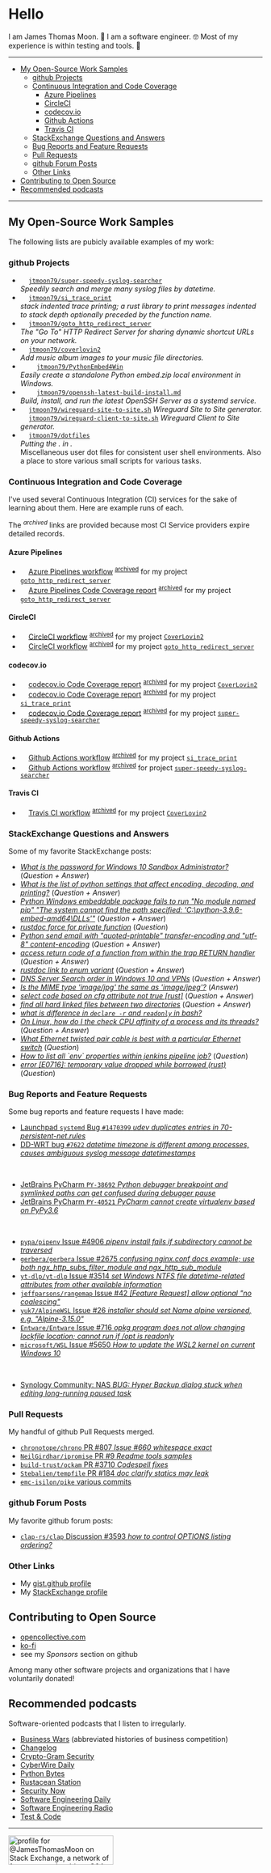 <!-- omit in toc -->
# Hello

I am James Thomas Moon. 👋
I am a software engineer. 🤓
Most of my experience is within testing and tools. 👷

---

<!-- Table Of Contents created by VS Code extension Markdown All In One -->

- [My Open-Source Work Samples](#my-open-source-work-samples)
  - [github Projects](#github-projects)
  - [Continuous Integration and Code Coverage](#continuous-integration-and-code-coverage)
    - [Azure Pipelines](#azure-pipelines)
    - [CircleCI](#circleci)
    - [codecov.io](#codecovio)
    - [Github Actions](#github-actions)
    - [Travis CI](#travis-ci)
  - [StackExchange Questions and Answers](#stackexchange-questions-and-answers)
  - [Bug Reports and Feature Requests](#bug-reports-and-feature-requests)
  - [Pull Requests](#pull-requests)
  - [github Forum Posts](#github-forum-posts)
  - [Other Links](#other-links)
- [Contributing to Open Source](#contributing-to-open-source)
- [Recommended podcasts](#recommended-podcasts)

---

## My Open-Source Work Samples

The following lists are pubicly available examples of my work:

<!--
Thread on linking to icons: https://github.com/simple-icons/simple-icons/discussions/6895
-->

### github Projects

- <img height="12" width="12" src="https://api.iconify.design/simple-icons/rust.svg?color=maroon"/> [`jtmoon79/super-speedy-syslog-searcher`](https://github.com/jtmoon79/super-speedy-syslog-searcher)<br/>_Speedily search and merge many syslog files by datetime._
- <img height="12" width="12" src="https://api.iconify.design/simple-icons/rust.svg?color=maroon"/> [`jtmoon79/si_trace_print`](https://github.com/jtmoon79/si_trace_print)<br/>_stack indented trace printing; a rust library to print messages indented to stack depth optionally preceded by the function name._
- <img height="12" width="12" src="https://api.iconify.design/simple-icons/python.svg?color=yellow"/> [`jtmoon79/goto_http_redirect_server`](https://github.com/jtmoon79/goto_http_redirect_server)<br/>_The "Go To" HTTP Redirect Server for sharing dynamic shortcut URLs on your network._
- <img height="12" width="12" src="https://api.iconify.design/simple-icons/python.svg?color=yellow"/> [`jtmoon79/coverlovin2`](https://github.com/jtmoon79/coverlovin2)<br/>_Add music album images to your music file directories._
- <img height="12" width="12" src="https://api.iconify.design/simple-icons/powershell.svg?color=lightblue"/> <img height="12" width="12" src="https://api.iconify.design/simple-icons/python.svg?color=yellow"/> [`jtmoon79/PythonEmbed4Win`](https://github.com/jtmoon79/PythonEmbed4Win)<br/>_Easily create a standalone Python embed.zip local environment in Windows._
- <img height="12" width="12" src="https://api.iconify.design/simple-icons/debian.svg?color=darkred"/> <img height="12" width="12" src="https://api.iconify.design/simple-icons/openbsd.svg?color=lightyellow"/> [`jtmoon79/openssh-latest-build-install.md`](https://gist.github.com/jtmoon79/745e6df63dd14b9f2d17a662179e953a)<br/>_Build, install, and run the latest OpenSSH Server as a systemd service._
- <img height="12" width="12" src="https://api.iconify.design/simple-icons/wireguard.svg?color=red"/> [`jtmoon79/wireguard-site-to-site.sh`](https://gist.github.com/jtmoon79/c951f81f621bb87ddb60836245aca4ff) _Wireguard Site to Site generator._<br/>
<img height="12" width="12" src="https://api.iconify.design/simple-icons/wireguard.svg?color=red"/> [`jtmoon79/wireguard-client-to-site.sh`](https://gist.github.com/jtmoon79/217e55272c55631ba6025c9f890b3dde) _Wireguard Client to Site generator._
- <img height="12" width="12" src="https://api.iconify.design/simple-icons/gnubash.svg?color=lightblue"/> [`jtmoon79/dotfiles`](https://github.com/jtmoon79/dotfiles)<br/>_Putting the . in ._<br/>Miscellaneous user dot files for consistent user shell environments. Also a place to store various small scripts for various tasks.

### Continuous Integration and Code Coverage

I've used several Continuous Integration (CI) services for the sake of learning about them. Here are example runs of each.

The <sup>_archived_</sup> links are provided because most CI Service providers expire detailed records.

#### Azure Pipelines

- <img height="12" width="12" src="https://api.iconify.design/simple-icons/azurepipelines.svg?color=lightblue"/> [Azure Pipelines workflow](https://dev.azure.com/jtmmoon/goto_http_redirect_server/_build/results?buildId=430) <sup>[archived](https://archive.ph/dvIOY)</sup> for my project [`goto_http_redirect_server`](https://github.com/jtmoon79/goto_http_redirect_server/blob/1.2.1/.azure-pipelines/azure-pipelines.yml)
- <img height="12" width="12" src="https://api.iconify.design/simple-icons/azurepipelines.svg?color=lightblue"/> [Azure Pipelines Code Coverage report](https://dev.azure.com/jtmmoon/goto_http_redirect_server/_build/results?buildId=430&view=codecoverage-tab) <sup>[archived](https://archive.ph/BNE9h)</sup> for my project [`goto_http_redirect_server`](https://github.com/jtmoon79/goto_http_redirect_server/blob/1.2.1/.azure-pipelines/azure-pipelines.yml#L150-L188)

#### CircleCI

- <img height="12" width="12" src="https://api.iconify.design/simple-icons/circleci.svg?color=white"/> [CircleCI workflow](https://app.circleci.com/pipelines/github/jtmoon79/coverlovin2) <sup>[archived](https://archive.ph/y8Esh)</sup> for my project [`CoverLovin2`](https://github.com/jtmoon79/coverlovin2/blob/0.7.3/.circleci/config.yml)
- <img height="12" width="12" src="https://api.iconify.design/simple-icons/circleci.svg?color=white"/> [CircleCI workflow](https://app.circleci.com/pipelines/github/jtmoon79/goto_http_redirect_server) <sup>[archived](https://archive.ph/RPgft)</sup> for my project [`goto_http_redirect_server`](https://github.com/jtmoon79/goto_http_redirect_server/blob/1.2.1/.circleci/config.yml)

#### codecov.io

- <img height="12" width="12" src="https://api.iconify.design/simple-icons/codecov.svg?color=purple"/> [codecov.io Code Coverage report](https://app.codecov.io/gh/jtmoon79/coverlovin2) <sup>[archived](https://archive.ph/CR5C4)</sup> for my project [`CoverLovin2`](https://github.com/jtmoon79/coverlovin2/blob/0.7.3/.coveragerc)
- <img height="12" width="12" src="https://api.iconify.design/simple-icons/codecov.svg?color=purple"/> [codecov.io Code Coverage report](https://app.codecov.io/gh/jtmoon79/si_trace_print/commit/5c6108e30f0ab7407e1736f187d643b1cbce6723/tree/src) <sup>[archived](https://archive.ph/CPYB7)</sup> for my project [`si_trace_print`](https://github.com/jtmoon79/si_trace_print/blob/0.3.9/.codecov.yml)
- <img height="12" width="12" src="https://api.iconify.design/simple-icons/codecov.svg?color=purple"/> [codecov.io Code Coverage report](https://app.codecov.io/gh/jtmoon79/super-speedy-syslog-searcher/commit/66d4f28e831648077c89707232380dd107f043c5/tree) <sup>[archived](https://archive.ph/mGCxP)</sup> for my project [`super-speedy-syslog-searcher`](https://github.com/jtmoon79/super-speedy-syslog-searcher/blob/0.2.48/.github/workflows/rust.yml#L301-L336)

#### Github Actions

- <img height="12" width="12" src="https://api.iconify.design/simple-icons/github.svg?color=black"/> [Github Actions workflow](https://github.com/jtmoon79/si_trace_print/actions/runs/3937216916) <sup>[archived](https://archive.ph/Q1NmW)</sup> for my project [`si_trace_print`](https://github.com/jtmoon79/si_trace_print/blob/0.3.9/.github/workflows/rust.yml)
- <img height="12" width="12" src="https://api.iconify.design/simple-icons/github.svg?color=black"/> [Github Actions workflow](https://github.com/jtmoon79/super-speedy-syslog-searcher/actions/runs/3927952485) <sup>[archived](https://archive.ph/bAiws)</sup> for project [`super-speedy-syslog-searcher`](https://github.com/jtmoon79/super-speedy-syslog-searcher/blob/0.2.48/.github/workflows/rust.yml)

#### Travis CI

- <img height="12" width="12" src="https://api.iconify.design/simple-icons/travisci.svg?color=green"/> [Travis CI workflow](https://app.travis-ci.com/github/jtmoon79/coverlovin2) <sup>[archived](https://archive.ph/QicYs)</sup> for my project [`CoverLovin2`](https://github.com/jtmoon79/coverlovin2/blob/0.7.3/.travis.yml)

### StackExchange Questions and Answers

Some of my favorite StackExchange posts:

- [_What is the password for Windows 10 Sandbox Administrator?_](https://superuser.com/questions/1682686/) (_Question + Answer_)
- [_What is the list of python settings that affect encoding, decoding, and printing?_](https://stackoverflow.com/questions/54625182/) (_Question + Answer_)
- [_Python Windows embeddable package fails to run "No module named pip" "The system cannot find the path specified: 'C:\\python-3.9.6-embed-amd64\\DLLs'"_](https://stackoverflow.com/questions/68958635/python-windows-embeddable-package-fails-to-run-no-module-named-pip-the-system/68958636#68958636) (_Question + Answer_)
- [_rustdoc force for private function_](https://stackoverflow.com/questions/73316135) (_Question_)
- [_Python send email with "quoted-printable" transfer-encoding and "utf-8" content-encoding_](https://stackoverflow.com/questions/31714221) (_Question + Answer_)
- [_access return code of a function from within the trap RETURN handler_](https://stackoverflow.com/questions/32086595/access-return-code-of-a-function-from-within-the-trap-return-handler) (_Question + Answer_)
- [_rustdoc link to enum variant_](https://stackoverflow.com/questions/73316074/rustdoc-link-to-enum-variant/73316075#73316075) (_Question + Answer_)
- [_DNS Server Search order in Windows 10 and VPNs_](https://serverfault.com/questions/1069162/dns-server-search-order-in-windows-10-and-vpns/1069163) (_Question + Answer_)
- [_Is the MIME type 'image/jpg' the same as 'image/jpeg'?_](https://stackoverflow.com/questions/33692835/is-the-mime-type-image-jpg-the-same-as-image-jpeg/54488403#54488403) (_Answer_)
- [_select code based on cfg attribute not true [rust]_](https://stackoverflow.com/questions/71699737/select-code-based-on-cfg-attribute-not-true-rust/71699738#71699738) (_Question + Answer_)
- [_find all hard linked files between two directories_](https://unix.stackexchange.com/questions/275868) (_Question + Answer_)
- [_what is difference in `declare -r` and `readonly` in bash?_](https://stackoverflow.com/a/30362832/471376)
- [_On Linux, how do I the check CPU affinity of a process and its threads?_](https://serverfault.com/questions/462454/on-linux-how-do-i-the-check-cpu-affinity-of-a-process-and-its-threads/462455#462455) (_Question + Answer_)
- [_What Ethernet twisted pair cable is best with a particular Ethernet switch_](https://serverfault.com/questions/1089864) (_Question_)
- [_How to list all \`env\` properties within jenkins pipeline job?_](https://stackoverflow.com/questions/37083285) (_Question_)
- [_error [E0716]: temporary value dropped while borrowed (rust)_](https://stackoverflow.com/questions/71626083/) (_Question_)

### Bug Reports and Feature Requests

Some bug reports and feature requests I have made:

- [Launchpad `systemd` Bug `#1470399` _udev duplicates entries in 70-persistent-net.rules_](https://bugs.launchpad.net/ubuntu/+source/systemd/+bug/1470399)
- [DD-WRT bug `#7622` _datetime timezone is different among processes, causes ambiguous syslog message datetimestamps_](https://svn.dd-wrt.com/ticket/7622)

<br/>

- [JetBrains PyCharm `PY-38692` _Python debugger breakpoint and symlinked paths can get confused during debugger pause_](https://youtrack.jetbrains.com/issue/PY-38692)
- [JetBrains PyCharm `PY-40521` _PyCharm cannot create virtualenv based on PyPy3.6_](https://youtrack.jetbrains.com/issue/PY-40521)

<br/>

- [`pypa/pipenv` Issue #4906 _pipenv install fails if subdirectory cannot be traversed_](https://github.com/pypa/pipenv/issues/4906)
- [`gerbera/gerbera` Issue #2675 *confusing nginx.conf docs example; use both ngx_http_subs_filter_module and ngx_http_sub_module*](https://github.com/gerbera/gerbera/issues/2675)
- [`yt-dlp/yt-dlp` Issue #3514 _set Windows NTFS file datetime-related attributes from other available information_](https://github.com/yt-dlp/yt-dlp/issues/3514)
- [`jeffparsons/rangemap` Issue #42 _[Feature Request] allow optional "no coalescing"_](https://github.com/jeffparsons/rangemap/issues/42)
- [`yuk7/AlpineWSL` Issue #26 _installer should set Name alpine versioned, e.g. "Alpine-3.15.0"_](https://github.com/yuk7/AlpineWSL/issues/26)
- [`Entware/Entware` Issue #716 _opkg program does not allow changing lockfile location; cannot run if /opt is readonly_](https://github.com/Entware/Entware/issues/716)
- [`microsoft/WSL` Issue #5650 _How to update the WSL2 kernel on current Windows 10_](https://github.com/microsoft/WSL/issues/5650#issuecomment-933138034)

<br/>

- [Synology Community: NAS _BUG: Hyper Backup dialog stuck when editing long-running paused task_](https://community.synology.com/enu/forum/1/post/155131)

### Pull Requests

My handful of github Pull Requests merged.

- [`chronotope/chrono` PR #807 _Issue #660 whitespace exact_](https://github.com/chronotope/chrono/pull/807)
- [`NeilGirdhar/ipromise` PR #9 _Readme tools samples_](https://github.com/NeilGirdhar/ipromise/pull/9)
- [`build-trust/ockam` PR #3710 _Codespell fixes_](https://github.com/build-trust/ockam/pull/3710)
- [`Stebalien/tempfile` PR #184 _doc clarify statics may leak_](https://github.com/Stebalien/tempfile/pull/184)
- [`emc-isilon/pike` various commits](https://github.com/emc-isilon/pike/commits/master?author=jtmoon79)

### github Forum Posts

My favorite github forum posts:

- [`clap-rs/clap` Discussion #3593 _how to control OPTIONS listing ordering?_](https://github.com/clap-rs/clap/discussions/3593)

### Other Links

- My [gist.github profile](https://gist.github.com/jtmoon79)
- My [StackExchange profile](https://stackexchange.com/users/216253/)

## Contributing to Open Source

- [opencollective.com](https://opencollective.com/james-thomas-moon)
- [ko-fi](https://ko-fi.com/jamesthomasmoon85055)
- see my _Sponsors_ section on github

Among many other software projects and organizations that I have voluntarily donated!

## Recommended podcasts

Software-oriented podcasts that I listen to irregularly.

- [Business Wars](https://wondery.com/shows/business-wars/) (abbreviated histories of business competition)
- [Changelog](https://changelog.com/podcast)
- [Crypto-Gram Security](https://crypto-gram.libsyn.com/)
- [CyberWire Daily](https://thecyberwire.com/podcasts/daily-podcast)
- [Python Bytes](https://pythonbytes.fm/)
- [Rustacean Station](https://rustacean-station.org/)
- [Security Now](https://www.grc.com/SecurityNow.htm)
- [Software Engineering Daily](https://softwareengineeringdaily.com/)
- [Software Engineering Radio](https://www.se-radio.net/)
- [Test & Code](https://testandcode.com/)

---

<a href="https://stackexchange.com/users/216253/"><img src="https://stackexchange.com/users/flair/216253.png" width="208" height="58" alt="profile for @JamesThomasMoon on Stack Exchange, a network of free, community-driven Q&amp;A sites" title="profile for @JamesThomasMoon on Stack Exchange, a network of free, community-driven Q&amp;A sites" /></a>
